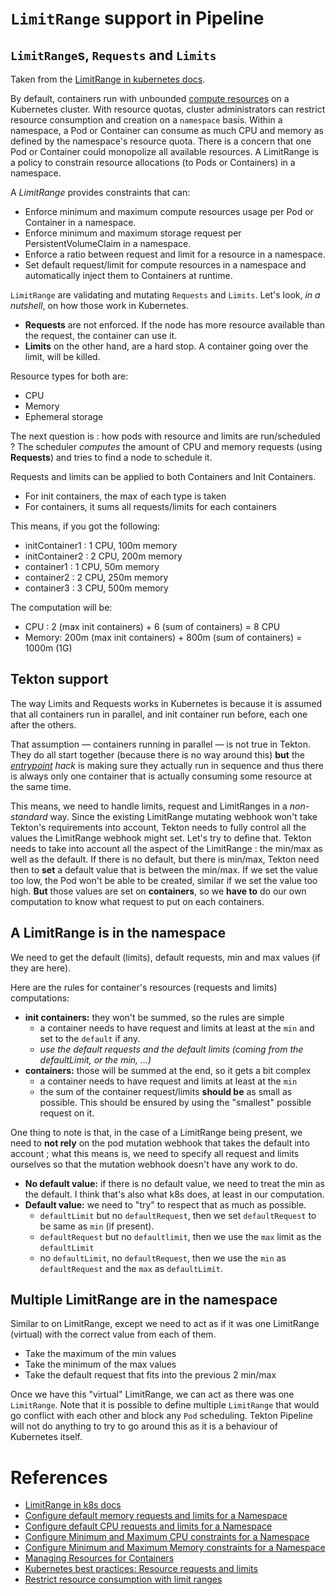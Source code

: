 <!--
---
linkTitle: "LimitRange"
weight: 300
---
-->

# `LimitRange` support in Pipeline

## `LimitRange`s, `Requests` and `Limits`

Taken from the [LimitRange in kubernetes docs](https://kubernetes.io/docs/concepts/policy/limit-range/).

By default, containers run with unbounded [compute resources](/docs/concepts/configuration/manage-resources-containers/) on a Kubernetes cluster.
With resource quotas, cluster administrators can restrict resource consumption and creation on a `namespace` basis.
Within a namespace, a Pod or Container can consume as much CPU and memory as defined by the namespace's resource quota. There is a concern that one Pod or Container could monopolize all available resources. A LimitRange is a policy to constrain resource allocations (to Pods or Containers) in a namespace.

A _LimitRange_ provides constraints that can:

- Enforce minimum and maximum compute resources usage per Pod or Container in a namespace.
- Enforce minimum and maximum storage request per PersistentVolumeClaim in a namespace.
- Enforce a ratio between request and limit for a resource in a namespace.
- Set default request/limit for compute resources in a namespace and automatically inject them to Containers at runtime.

`LimitRange` are validating and mutating `Requests` and `Limits`. Let's look, *in a nutshell*, on how those work in Kubernetes.

- **Requests** are not enforced. If the node has more resource available than the request, the container can use it.
- **Limits** on the other hand, are a hard stop. A container going over the limit, will be killed.

Resource types for both are:
-   CPU
-   Memory
-   Ephemeral storage

The next question is : how pods with resource and limits are run/scheduled ?
The scheduler *computes* the amount of CPU and memory requests (using **Requests**) and tries to find a node to schedule it.

Requests and limits can be applied to both Containers and Init Containers.
- For init containers, the max of each type is taken
- For containers, it sums all requests/limits for each containers

This means, if you got the following:
-   initContainer1 : 1 CPU, 100m memory
-   initContainer2 : 2 CPU, 200m memory
-   container1 : 1 CPU, 50m memory
-   container2 : 2 CPU, 250m memory
-   container3 : 3 CPU, 500m memory

The computation will be:
-   CPU : 2 (max init containers) + 6 (sum of containers) = 8 CPU
-   Memory: 200m (max init containers) + 800m (sum of containers) = 1000m (1G)

## Tekton support

The way Limits and Requests works in Kubernetes is because it is assumed that all containers run in parallel, and init container run before, each one after the others.

That assumption — containers running in parallel — is not true in Tekton. They do all start together (because there is no way around this) **but** the *[entrypoint](https://github.com/tektoncd/pipeline/tree/main/cmd/entrypoint#entrypoint) hack* is making sure they actually run in sequence and thus there is always only one container that is actually consuming some resource at the same time.

This means, we need to handle limits, request and LimitRanges in a *non-standard* way. Since the existing LimitRange mutating webhook won't take Tekton's requirements into account, Tekton needs to fully control all the values the LimitRange webhook might set. Let's try to define that. Tekton needs to take into account all the aspect of the LimitRange : the min/max as well as the default. If there is no default, but there is min/max, Tekton need then to **set** a default value that is between the min/max. If we set the value too low, the Pod won't be able to be created, similar if we set the value too high. **But** those values are set on **containers**, so we **have to** do our own computation to know what request to put on each containers.


## A LimitRange is in the namespace

We need to get the default (limits), default requests, min and max values (if they are here).

Here are the rules for container's resources (requests and limits) computations:
- **init containers:** they won't be summed, so the rules are simple
  - a container needs to have request and limits at least at the `min` and set to the `default` if any.
  - *use the default requests and the default limits (coming from the defaultLimit, or the min, …)*
- **containers:** those will be summed at the end, so it gets a bit complex
  - a container needs to have request and limits at least at the `min`
  - the sum of the container request/limits **should be** as small as possible. This should be
    ensured by using the "smallest" possible request on it.

One thing to note is that, in the case of a LimitRange being present, we need to **not rely** on the pod mutation webhook that takes the default into account ; what this means is, we need to specify all request and limits ourselves so that the mutation webhook doesn't have any work to do.

- **No default value:** if there is no default value, we need to treat the min as the
  default. I think that's also what k8s does, at least in our computation.
- **Default value:** we need to "try" to respect that as much as possible.
  - `defaultLimit` but no `defaultRequest`, then we set `defaultRequest` to be same as `min` (if present).
  - `defaultRequest` but no `defaultlimit`, then we use the `max` limit as the `defaultLimit`
  - no `defaultLimit`, no `defaultRequest`, then we use the `min` as `defaultRequest` and the `max` as `defaultLimit`.

## Multiple LimitRange are in the namespace

Similar to on LimitRange, except we need to act as if it was one LimitRange (virtual) with
the correct value from each of them.

- Take the maximum of the min values
- Take the minimum of the max values
- Take the default request that fits into the previous 2 min/max

Once we have this "virtual" LimitRange, we can act as there was one `LimitRange`. Note that it is possible to define multiple `LimitRange` that would go conflict with each other and block any `Pod` scheduling. Tekton Pipeline will not do anything to try to go around this as it is a behaviour of Kubernetes itself.

# References

- [LimitRange in k8s docs](https://kubernetes.io/docs/concepts/policy/limit-range/)
- [Configure default memory requests and limits for a Namespace](https://kubernetes.io/docs/tasks/administer-cluster/manage-resources/memory-default-namespace/)
- [Configure default CPU requests and limits for a Namespace](https://kubernetes.io/docs/tasks/administer-cluster/manage-resources/cpu-default-namespace/)
- [Configure Minimum and Maximum CPU constraints for a Namespace](https://kubernetes.io/docs/tasks/administer-cluster/manage-resources/cpu-constraint-namespace/)
- [Configure Minimum and Maximum Memory constraints for a Namespace](https://kubernetes.io/docs/tasks/administer-cluster/manage-resources/memory-constraint-namespace/)
- [Managing Resources for Containers](https://kubernetes.io/docs/concepts/configuration/manage-resources-containers/)
- [Kubernetes best practices: Resource requests and limits](https://cloud.google.com/blog/products/containers-kubernetes/kubernetes-best-practices-resource-requests-and-limits)
- [Restrict resource consumption with limit ranges](https://docs.openshift.com/container-platform/4.8/nodes/clusters/nodes-cluster-limit-ranges.html)
